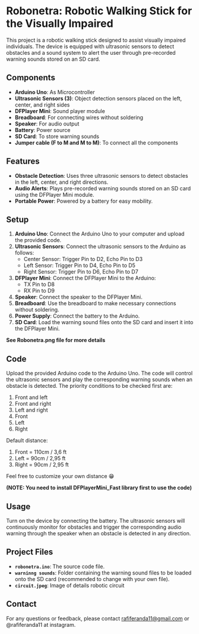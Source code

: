 # Robonetra: Robotic Walking Stick for the Visually Impaired

This project is a robotic walking stick designed to assist visually impaired individuals. The device is equipped with ultrasonic sensors to detect obstacles and a sound system to alert the user through pre-recorded warning sounds stored on an SD card.

## Components

- **Arduino Uno**: As Microcontroller
- **Ultrasonic Sensors (3)**: Object detection sensors placed on the left, center, and right sides
- **DFPlayer Mini**: Sound player module
- **Breadboard**: For connecting wires without soldering
- **Speaker**: For audio output
- **Battery**: Power source
- **SD Card**: To store warning sounds
- **Jumper cable (F to M and M to M)**: To connect all the components

## Features

- **Obstacle Detection**: Uses three ultrasonic sensors to detect obstacles in the left, center, and right directions.
- **Audio Alerts**: Plays pre-recorded warning sounds stored on an SD card using the DFPlayer Mini module.
- **Portable Power**: Powered by a battery for easy mobility.

## Setup

1. **Arduino Uno**: Connect the Arduino Uno to your computer and upload the provided code.
2. **Ultrasonic Sensors**: Connect the ultrasonic sensors to the Arduino as follows:
   - Center Sensor: Trigger Pin to D2, Echo Pin to D3
   - Left Sensor: Trigger Pin to D4, Echo Pin to D5
   - Right Sensor: Trigger Pin to D6, Echo Pin to D7
3. **DFPlayer Mini**: Connect the DFPlayer Mini to the Arduino:
   - TX Pin to D8
   - RX Pin to D9
4. **Speaker**: Connect the speaker to the DFPlayer Mini.
5. **Breadboard**: Use the breadboard to make necessary connections without soldering.
6. **Power Supply**: Connect the battery to the Arduino.
7. **SD Card**: Load the warning sound files onto the SD card and insert it into the DFPlayer Mini.

**See Robonetra.png file for more details**

## Code

Upload the provided Arduino code to the Arduino Uno. The code will control the ultrasonic sensors and play the corresponding warning sounds when an obstacle is detected. The priority conditions to be checked first are:

1. Front and left
2. Front and right
3. Left and right
4. Front
5. Left
6. Right

Default distance:

1. Front = 110cm / 3,6 ft
2. Left = 90cm / 2,95 ft
3. Right = 90cm / 2,95 ft

Feel free to customize your own distance 😁

**(NOTE: You need to install DFPlayerMini_Fast library first to use the code)**

## Usage

Turn on the device by connecting the battery. The ultrasonic sensors will continuously monitor for obstacles and trigger the corresponding audio warning through the speaker when an obstacle is detected in any direction.

## Project Files

- **`robonetra.ino`**: The source code file.
- **`warninng sounds`**: Folder containing the warning sound files to be loaded onto the SD card (recommended to change with your own file).
- **`circuit.jpeg`**: Image of details robotic circuit

## Contact

For any questions or feedback, please contact rafiferanda11@gmail.com or @rafiferanda11 at instagram.
